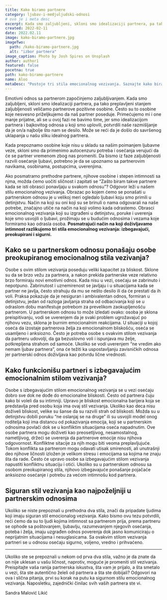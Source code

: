 ```yaml
---
title: Kako biramo partnere
category: ljubav-i-medjuljudski-odnosi
# ovo je i meta desc
excerpt: Kada smo zaljubljeni, skloni smo idealizaciji partnera, pa tako preplavljeni stanjem zaljubljenosti veličamo partnerove pozitivne osobine.
created: 2022-02-11
date: 2022.02.11
image: kako-biramo-partnere.jpg
imageTwo:
  path: /kako-biramo-partnere.jpg
  alt: "izbor partnera"
image_caption: Photo by Josh Spires on Unsplash
author: author1
featured: false
pocetna: true
path: kako-biramo-partnere
name: Aloo
metaDesc: "Postoje tri stila emocionalnog vezivanja. Saznajte kako biramo partnere i kako se ponašamo u partnerskom odnosu."
---
```


Emotivni odnos sa partnerom započinjemo zaljubljivanjem. Kada smo zaljubljeni, skloni smo idealizaciji partnera, pa tako preplavljeni stanjem zaljubljenosti veličamo partnerove pozitivne osobine. Često su to osobine koje nesvesno priželjkujemo da naš partner poseduje. Primećujemo mi i one manje prijatne, ali se u ovoj fazi ne bavimo time, jer smo idealizacijom partnera i bajkovitog odnosa u koji smo uplovili, potvrdili naše razmišljanje da je on/a najbolje što nam se desilo. Može se reći da je došlo do savršenog uklapanja u našu sliku idealnog partnera.

Kada prepoznamo osobine koje nisu u skladu sa našim poimanjem ljubavne veze, skloni smo da primenimo autocenzuru potreba i osećanja verujući da će se partner vremenom zbog nas promeniti. Da bismo iz faze zaljubljenosti razvili osećanje ljubavi, potrebno je da se upoznamo sa partnerovim navikama, osobinama, postupcima, uverenjima. 

Ako posmatramo prethodne partnere, njihove osobine i stepen intimnosti sa njma, možda ćemo uočiti sličnost i zapitati se “Zašto biram takve partnere kada se isti obrasci ponavljaju u svakom odnosu”? Odgovor leži u našem stilu emocionalnog vezivanja. Obrazac po kojem ćemo se ponašati u partnerskom odnosu je u velikoj meri ogledalo ljubavi koju smo primili u detinjstvu. Način na koji su oni koji su se brinuli o nama odgovarali na naše potrebe, značajno utiče na način na koji volimo kada odrastemo. Obrasci emocionalnog vezivanja koji su izgrađeni u detinjstvu, poruke i uverenja koje smo usvojili o ljubavi, prožimaju se u budućim odnosima i vezama koje formiramo kao odrasla osoba. **Posmatrajući način na koji doživljavamo intimnost razlikujemo tri stila emocionalnog vezivanja: izbegavajući, preokupirani i sigurni.**


 ## Kako se u partnerskom odnosu ponašaju osobe preokupiranog emocionalnog stila vezivanja?

Osobe s ovim stilom vezivanja poseduju veliki kapacitet za bliskost. Sklone su da se brzo vežu za partnera, a nakon prekida partnerske veze relativno brzo formiraju novi emotivni odnos. Kada nisu u vezi, osećaju se zabrinuto i nepotpuno. Zabrinutost i uznemirenost se javljaju i u situacijama kada se partner ne javlja, često strahuju da mu se nešto desilo ili da će prestati da ih voli. Praksa pokazuje da je nesiguran i ambivalentan odnos, formiran u detinjstvu, jedan od razloga javljanja straha od odbacivanja koji se u odraslom dobu manifestuje potrebom za prevelikom zaokupljenošću partnerom. U partnerskom odnosu to može izledati ovako: osoba je sklona preispitivanju, vodi se uverenjem da je svaki problem ugrožavajuć po njihovu vezu, sklona je burnim emocionalnim reakcijama. U situaciji u kojoj oseća da izostaje partnerova želja za emocionalnom bliskošću, oseća se usamljeno i anksiozno. Često je potreba osobe s ovakvim stilom vezivanja da partneru udovolji, da ga bezuslovno voli i ispunjava mu želje, potkrepljena strahom od samoće. Ukoliko se vodi uverenjem “ne vredim ako nemam ljubav partnera”, ona će težiti ka uspostavljanju zavisničkih odnosa jer partnerski odnos doživljava kao potvrdu lične vrednosti.


 ## Kako funkcionišu partneri s izbegavajućim emocionalnim stilom vezivanja?

Osobe s izbegavajućim stilom emocionalnog vezivanja se u vezi osećaju dobro sve dok ne dođe do emocionalne bliskosti. Često od partnera čuju kako bi voleli da su intimniji. Upravo je bliskost emocionalna barijera koja se predstavlja pred osobu koja ima ovaj stil vezivanja. Ukoliko kao deca nisu doživeli bliskost, velike su šanse da su razvili strah od bliskosti. Možda su u detinjstvu dobili poruku “ne oslanjaj se na druge” ili su usvojili model onog roditelja koji ima distancu od pokazivanja emocija, koji se u partnerskim odnosima povlači dok se u konfliktim situacijama oseća napadnutim. Ove osobe partnera mogu doživeti kao preosetljivog, nesamostalnog, nametljivog, držeći se uverenja da partnerove emocije nisu njihova odgovornost. Konfliktne sitacije za njih mogu biti veoma preplavljujuće. Tokom konflikta sa partnerom mogu odavati utisak smirenosti, ali unutrašnji deo njihove ličnosti izložen je velikom stresu i emocijama sa kojima ne znaju šta da rade. Često će upravo osobe sa izbegavajućim stilom vezivanja napustiti konfliktnu situaciju i otići. Ukoliko su u partnerskom odnosu sa osobom preokupiranog stila, njihovo izbegavajuće ponašanje pojačaće anksiozno osećanje i potrebu za većom intimnošu kod partnera.


 ## Siguran stil vezivanja kao najpoželjniji u partnerskim odnosima

Ukoliko se niste prepoznali u prethodna dva stila, znači da pripadate ljudima koji imaju siguran stil emocionalog vezivanja. Kako bismo ovu tezu potvrdili, reći ćemo da su to ljudi kojima intimnost sa partnerom prija, prema partneru se ophode sa poštovanjem, ljubavlju, razumevanjem njegovih osećanja, poteba i želja, imaju uzgrađen odnos poverenja dok jasno komuniciraju o neprijatnim situacijama i nesuglasicama. Sa ovakvim stilom vezivanja partneri se u odnosu osećaju sigurno, voljeno, vredno i prihvaćeno. 

---

Ukoliko ste se prepoznali u nekom od prva dva stila, važno je da znate da on nije uklesan u vašu ličnost, naprotiv, moguće je promeniti stil vezivanja. Preispitajte vaša ranija partnerska iskustva, šta vam je prijalo, a šta smetalo u vezi, šta ste autentično želeli od partnera a šta ste dobijali? Odgovori na ova i slična pitanja, prvi su korak na putu ka sigurnom stilu emocionalnog vezivanja. Naposletku, zajednički činilac svih vaših partnera ste vi.

Sandra Malović Likić
